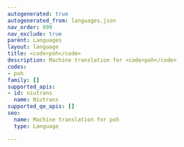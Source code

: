 ```yaml
---
autogenerated: true
autogenerated_from: languages.json
nav_order: 999
nav_exclude: true
parent: Languages
layout: language
title: <code>poh</code>
description: Machine translation for <code>poh</code>
codes:
- poh
family: []
supported_apis:
- id: niutrans
  name: Niutrans
supported_qe_apis: []
seo:
  name: Machine translation for poh
  type: Language

---
```



